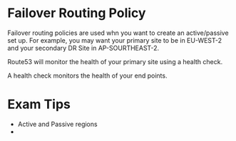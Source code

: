 # Failover Routing Policy
Failover routing policies are used whn you want to create an active/passive set up. For example, you may want your primary site to be in EU-WEST-2 and your secondary DR Site in AP-SOURTHEAST-2.

Route53 will monitor the health of your primary site using a health check.

A health check monitors the health of your end points.

# Exam Tips
* Active and Passive regions
* 